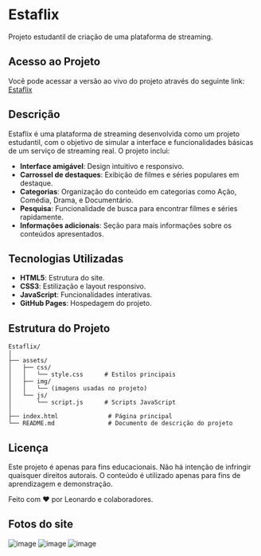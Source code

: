 # Estaflix

Projeto estudantil de criação de uma plataforma de streaming.

## Acesso ao Projeto

Você pode acessar a versão ao vivo do projeto através do seguinte link: [Estaflix](https://leonardokzkz.github.io/Estaflix/)

## Descrição

Estaflix é uma plataforma de streaming desenvolvida como um projeto estudantil, com o objetivo de simular a interface e funcionalidades básicas de um serviço de streaming real. O projeto inclui:

- **Interface amigável**: Design intuitivo e responsivo.
- **Carrossel de destaques**: Exibição de filmes e séries populares em destaque.
- **Categorias**: Organização do conteúdo em categorias como Ação, Comédia, Drama, e Documentário.
- **Pesquisa**: Funcionalidade de busca para encontrar filmes e séries rapidamente.
- **Informações adicionais**: Seção para mais informações sobre os conteúdos apresentados.

## Tecnologias Utilizadas

- **HTML5**: Estrutura do site.
- **CSS3**: Estilização e layout responsivo.
- **JavaScript**: Funcionalidades interativas.
- **GitHub Pages**: Hospedagem do projeto.



## Estrutura do Projeto
```plaintext
Estaflix/
│
├── assets/
│   ├── css/
│   │   └── style.css      # Estilos principais
│   ├── img/
│   │   └── (imagens usadas no projeto)
│   └── js/
│       └── script.js      # Scripts JavaScript
│
├── index.html              # Página principal
└── README.md               # Documento de descrição do projeto
```

## Licença
Este projeto é apenas para fins educacionais. Não há intenção de infringir quaisquer direitos autorais. O conteúdo é utilizado apenas para fins de aprendizagem e demonstração.

Feito com ❤️ por Leonardo e colaboradores.

## Fotos do site
![image](https://github.com/leonardokzkz/Estaflix/assets/56534691/9f762f01-efc2-448b-9235-c00c33ca1272)
![image](https://github.com/leonardokzkz/Estaflix/assets/56534691/481193f5-3da0-46fa-b91a-a7ae30fe6153)
![image](https://github.com/leonardokzkz/Estaflix/assets/56534691/e12bc433-2851-4382-bb3b-8b6fc9fbf550)







